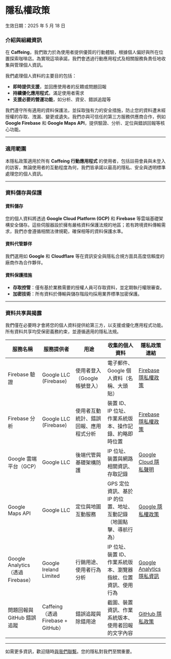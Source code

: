 # 隱私權政策

生效日期：2025 年 5 月 18 日

### **介紹與組織資訊**

在 **Caffeing**，我們致力於為使用者提供優質的行動體驗，根據個人偏好與所在位置探索咖啡店。為實現這項承諾，我們會透過行動應用程式及相關服務負責任地收集與管理個人資訊。

我們處理個人資料的主要目的包括：

-   **即時提供支援**，並回應使用者的反饋或問題回報  
-   **持續優化應用程式**，滿足使用者需求  
-   **支援必要的營運功能**，如分析、資安、錯誤追蹤等  

我們遵守所有適用的資料保護法，並採取強有力的安全措施，防止您的資料遭未經授權的存取、洩漏、變更或遺失。我們亦與可信任的第三方服務供應商合作，例如 **Google Firebase** 和 **Google Maps API**，提供驗證、分析、定位與錯誤回報等核心功能。

---

### **適用範圍**

本隱私政策適用於所有 **Caffeing 行動應用程式** 的使用者，包括註冊會員與未登入的訪客，無論使用者的互動程度為何，我們皆承諾以最高的隱私、安全與透明標準處理您的個人資訊。

---

### **資料儲存與保護**

#### **資料儲存**

您的個人資料將透過 **Google Cloud Platform (GCP)** 和 **Firebase** 等雲端基礎架構安全儲存。這些伺服器設於擁有嚴格資料保護法規的地區；若有跨境資料傳輸需求，我們亦會遵循相關法律規範，確保相等的資料保護水準。

#### **資料代管夥伴**

我們選用如 **Google** 和 **Cloudflare** 等在資訊安全與隱私合規方面具高度信賴度的廠商作為合作夥伴。

#### **資料保護措施**

-   **存取控管**：僅有基於業務需要的授權人員可存取資料，並定期執行權限審查。  
-   **加密技術**：所有資料於傳輸與儲存階段均採用業界標準加密保護。  

---

### **資料共享與揭露**

我們僅在必要時才會將您的個人資料提供給第三方，以支援或優化應用程式功能。所有資料共享均受保密義務約束，並遵循適用的隱私法規。

| **服務名稱**                    | **服務提供者**               | **用途**                                           | **收集的個人資料**                                                                                   | **隱私政策連結**                                                                                          |
|-------------------------------|------------------------------|----------------------------------------------------|--------------------------------------------------------------------------------------------------------|------------------------------------------------------------------------------------------------------------|
| Firebase 驗證                | Google LLC (Firebase)        | 使用者登入（Google 帳號登入）                      | 電子郵件、Google 個人資料（名稱、大頭貼）                                                              | [Firebase 隱私權政策](https://firebase.google.com/support/privacy)                                        |
| Firebase 分析                | Google LLC (Firebase)        | 使用者互動統計、錯誤回報、應用程式分析             | 裝置 ID、IP 位址、作業系統版本、操作記錄、約略即時位置                                                | [Firebase 隱私權政策](https://firebase.google.com/support/privacy)                                        |
| Google 雲端平台（GCP）       | Google LLC                   | 後端代管與基礎架構防護                             | IP 位址、裝置與網路相關資訊、存取記錄                                                                  | [Google Cloud 隱私聲明](https://cloud.google.com/privacy)                                                 |
| Google Maps API              | Google LLC                   | 定位與地圖互動服務                                 | GPS 定位資訊、基於 IP 的位置、地址、互動記錄（地圖點擊、導航行為）                                    | [Google 隱私權政策](https://policies.google.com/privacy)                                                  |
| Google Analytics（透過 Firebase）| Google Ireland Limited      | 行銷用途、使用者行為分析                           | IP 位址、裝置 ID、作業系統版本、瀏覽器指紋、位置資訊、使用行為                                          | [Google Analytics 隱私資訊](https://support.google.com/analytics/answer/6004245)                          |
| 問題回報與 GitHub 錯誤追蹤   | Caffeing（透過 Firebase + GitHub）| 錯誤追蹤與除錯用途                               | 截圖、裝置資訊、作業系統版本、使用者回報的文字內容                                                    | [GitHub 隱私政策](https://docs.github.com/en/site-policy/privacy-policies/github-privacy-statement)      |

---

如需更多資訊，歡迎隨時[與我們聯繫](mailto:caffeingapp@gmail.com)。您的隱私對我們至關重要。
